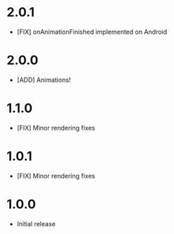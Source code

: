 # 2.0.1

- [FIX] onAnimationFinished implemented on Android

# 2.0.0

- [ADD] Animations!

# 1.1.0

- [FIX] Minor rendering fixes

# 1.0.1

- [FIX] Minor rendering fixes

# 1.0.0

- Initial release